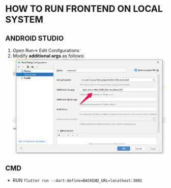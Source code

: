 # HOW TO RUN FRONTEND ON LOCAL SYSTEM
## ANDROID STUDIO
1. Open Run-> Edit Conifgurations
2. Modify **additional args** as follows:
![image](images/install.png)

## CMD
- RUN `flutter run --dart-define=BACKEND_URL=localhost:3001`
